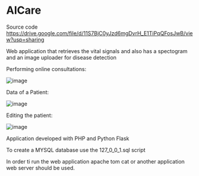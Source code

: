# AICare

Source code
https://drive.google.com/file/d/11S7BjC0yJzd6mgDvrH_E1TiPqQFosJwB/view?usp=sharing

Web application that retrieves the vital signals and also has a spectogram and an image uploader for disease detection


Performing online consultations:

![image](https://user-images.githubusercontent.com/26171557/187045554-6c4fa5ca-2b9a-4c41-a160-595801a25366.png)

Data of a Patient:

![image](https://user-images.githubusercontent.com/26171557/187045563-8e9ccb9a-4e4a-4b50-b946-5b7c892d1e4c.png)

Editing the patient:

![image](https://user-images.githubusercontent.com/26171557/187045573-a200ad9d-e284-4af5-996e-0a93b6ebbcff.png)

Application developed with PHP and Python Flask

To create a MYSQL database use the 127_0_0_1.sql script

In order ti run the web application apache tom cat or another application web server should be used.
